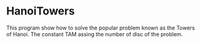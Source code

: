 # HanoiTowers
This program show how to solve the popular problem known as the Towers of Hanoi.
The constant TAM assing the number of disc of the problem.

